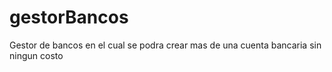 # gestorBancos
Gestor de bancos en el cual se podra crear mas de una cuenta bancaria sin ningun costo
